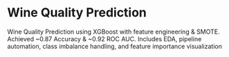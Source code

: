 # Wine Quality Prediction
Wine Quality Prediction using XGBoost with feature engineering & SMOTE. Achieved ~0.87 Accuracy & ~0.92 ROC AUC. Includes EDA, pipeline automation, class imbalance handling, and feature importance visualization
